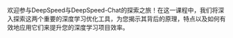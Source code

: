 欢迎参与DeepSpeed与DeepSpeed-Chat的探索之旅！在这一课程中，我们将深入探索这两个重要的深度学习优化工具，为您揭示其背后的原理，特点以及如何有效地应用它们来提升您的深度学习项目效率。
